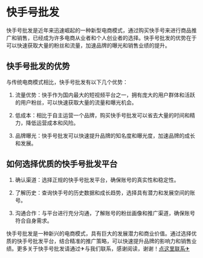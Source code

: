 # 快手号批发

快手号批发是近年来迅速崛起的一种新型电商模式，通过购买快手号来进行商品推广和销售，已经成为许多电商从业者和个人创业者的选择。快手号批发的优势在于可以快速获取大量的粉丝和流量，加速品牌的曝光和销售业绩的提升。

## 快手号批发的优势

与传统电商模式相比，快手号批发有以下几个优势：

1. 流量优势：快手作为国内最大的短视频平台之一，拥有庞大的用户群体和活跃的用户粉丝，可以快速获取大量的流量和曝光机会。

2. 低成本：相比于自主运营一个品牌，购买快手号批发可以省去大量的时间和精力，降低运营成本和风险。

3. 品牌曝光：快手号批发可以快速提升品牌的知名度和曝光度，加速品牌的成长和发展。

## 如何选择优质的快手号批发平台

1. 确认渠道：选择正规的快手号批发平台，确保账号的真实性和稳定性。

2. 了解历史：查询快手号的历史数据和成长趋势，选择具有潜力和发展空间的账号。

3. 沟通合作：与平台进行充分沟通，了解账号的粉丝画像和推广渠道，确保账号符合自身需求。

快手号批发是一种新兴的电商模式，具有巨大的发展潜力和商业价值。通过选择优质的快手号批发平台，结合精准的推广策略，可以快速提升品牌的影响力和销售业绩。更多关于快手号批发请通过✈与我们联系，感谢阅读，谢谢！[点这里联系✈](https://sim.k02.cc)